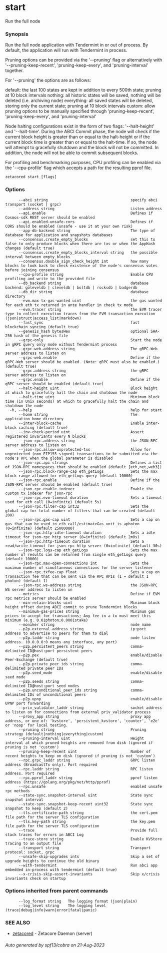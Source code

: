# start

Run the full node

### Synopsis

Run the full node application with Tendermint in or out of process. By
default, the application will run with Tendermint in process.

Pruning options can be provided via the '--pruning' flag or alternatively with '--pruning-keep-recent',
'pruning-keep-every', and 'pruning-interval' together.

For '--pruning' the options are as follows:

default: the last 100 states are kept in addition to every 500th state; pruning at 10 block intervals
nothing: all historic states will be saved, nothing will be deleted (i.e. archiving node)
everything: all saved states will be deleted, storing only the current state; pruning at 10 block intervals
custom: allow pruning options to be manually specified through 'pruning-keep-recent', 'pruning-keep-every', and 'pruning-interval'

Node halting configurations exist in the form of two flags: '--halt-height' and '--halt-time'. During
the ABCI Commit phase, the node will check if the current block height is greater than or equal to
the halt-height or if the current block time is greater than or equal to the halt-time. If so, the
node will attempt to gracefully shutdown and the block will not be committed. In addition, the node
will not be able to commit subsequent blocks.

For profiling and benchmarking purposes, CPU profiling can be enabled via the '--cpu-profile' flag
which accepts a path for the resulting pprof file.


```
zetacored start [flags]
```

### Options

```
      --abci string                                     specify abci transport (socket | grpc) 
      --address string                                  Listen address 
      --api.enable                                      Defines if Cosmos-sdk REST server should be enabled
      --api.enabled-unsafe-cors                         Defines if CORS should be enabled (unsafe - use it at your own risk)
      --app-db-backend string                           The type of database for application and snapshots databases
      --consensus.create_empty_blocks                   set this to false to only produce blocks when there are txs or when the AppHash changes (default true)
      --consensus.create_empty_blocks_interval string   the possible interval between empty blocks 
      --consensus.double_sign_check_height int          how many blocks to look back to check existence of the node's consensus votes before joining consensus
      --cpu-profile string                              Enable CPU profiling and write to the provided file
      --db_backend string                               database backend: goleveldb | cleveldb | boltdb | rocksdb | badgerdb 
      --db_dir string                                   database directory 
      --evm.max-tx-gas-wanted uint                      the gas wanted for each eth tx returned in ante handler in check tx mode
      --evm.tracer string                               the EVM tracer type to collect execution traces from the EVM transaction execution (json|struct|access_list|markdown)
      --fast_sync                                       fast blockchain syncing (default true)
      --genesis_hash bytesHex                           optional SHA-256 hash of the genesis file
      --grpc-only                                       Start the node in gRPC query only mode without Tendermint process
      --grpc-web.address string                         The gRPC-Web server address to listen on 
      --grpc-web.enable                                 Define if the gRPC-Web server should be enabled. (Note: gRPC must also be enabled.) (default true)
      --grpc.address string                             the gRPC server address to listen on 
      --grpc.enable                                     Define if the gRPC server should be enabled (default true)
      --halt-height uint                                Block height at which to gracefully halt the chain and shutdown the node
      --halt-time uint                                  Minimum block time (in Unix seconds) at which to gracefully halt the chain and shutdown the node
  -h, --help                                            help for start
      --home string                                     The application home directory 
      --inter-block-cache                               Enable inter-block caching (default true)
      --inv-check-period uint                           Assert registered invariants every N blocks
      --json-rpc.address string                         the JSON-RPC server address to listen on 
      --json-rpc.allow-unprotected-txs                  Allow for unprotected (non EIP155 signed) transactions to be submitted via the node's RPC when the global parameter is disabled
      --json-rpc.api strings                            Defines a list of JSON-RPC namespaces that should be enabled (default [eth,net,web3])
      --json-rpc.block-range-cap eth_getLogs            Sets the max block range allowed for eth_getLogs query (default 10000)
      --json-rpc.enable                                 Define if the JSON-RPC server should be enabled (default true)
      --json-rpc.enable-indexer                         Enable the custom tx indexer for json-rpc
      --json-rpc.evm-timeout duration                   Sets a timeout used for eth_call (0=infinite) (default 5s)
      --json-rpc.filter-cap int32                       Sets the global cap for total number of filters that can be created (default 200)
      --json-rpc.gas-cap uint                           Sets a cap on gas that can be used in eth_call/estimateGas unit is aphoton (0=infinite) (default 25000000)
      --json-rpc.http-idle-timeout duration             Sets a idle timeout for json-rpc http server (0=infinite) (default 2m0s)
      --json-rpc.http-timeout duration                  Sets a read/write timeout for json-rpc http server (0=infinite) (default 30s)
      --json-rpc.logs-cap eth_getLogs                   Sets the max number of results can be returned from single eth_getLogs query (default 10000)
      --json-rpc.max-open-connections int               Sets the maximum number of simultaneous connections for the server listener
      --json-rpc.txfee-cap float                        Sets a cap on transaction fee that can be sent via the RPC APIs (1 = default 1 photon) (default 1)
      --json-rpc.ws-address string                      the JSON-RPC WS server address to listen on 
      --metrics                                         Define if EVM rpc metrics server should be enabled
      --min-retain-blocks uint                          Minimum block height offset during ABCI commit to prune Tendermint blocks
      --minimum-gas-prices string                       Minimum gas prices to accept for transactions; Any fee in a tx must meet this minimum (e.g. 0.01photon;0.0001stake)
      --moniker string                                  node name 
      --p2p.external-address string                     ip:port address to advertise to peers for them to dial
      --p2p.laddr string                                node listen address. (0.0.0.0:0 means any interface, any port) 
      --p2p.persistent_peers string                     comma-delimited ID@host:port persistent peers
      --p2p.pex                                         enable/disable Peer-Exchange (default true)
      --p2p.private_peer_ids string                     comma-delimited private peer IDs
      --p2p.seed_mode                                   enable/disable seed mode
      --p2p.seeds string                                comma-delimited ID@host:port seed nodes
      --p2p.unconditional_peer_ids string               comma-delimited IDs of unconditional peers
      --p2p.upnp                                        enable/disable UPNP port forwarding
      --priv_validator_laddr string                     socket address to listen on for connections from external priv_validator process
      --proxy_app string                                proxy app address, or one of: 'kvstore', 'persistent_kvstore', 'counter', 'e2e' or 'noop' for local testing. 
      --pruning string                                  Pruning strategy (default|nothing|everything|custom) 
      --pruning-interval uint                           Height interval at which pruned heights are removed from disk (ignored if pruning is not 'custom')
      --pruning-keep-recent uint                        Number of recent heights to keep on disk (ignored if pruning is not 'custom')
      --rpc.grpc_laddr string                           GRPC listen address (BroadcastTx only). Port required
      --rpc.laddr string                                RPC listen address. Port required 
      --rpc.pprof_laddr string                          pprof listen address (https://golang.org/pkg/net/http/pprof)
      --rpc.unsafe                                      enabled unsafe rpc methods
      --state-sync.snapshot-interval uint               State sync snapshot interval
      --state-sync.snapshot-keep-recent uint32          State sync snapshot to keep (default 2)
      --tls.certificate-path string                     the cert.pem file path for the server TLS configuration
      --tls.key-path string                             the key.pem file path for the server TLS configuration
      --trace                                           Provide full stack traces for errors in ABCI Log
      --trace-store string                              Enable KVStore tracing to an output file
      --transport string                                Transport protocol: socket, grpc 
      --unsafe-skip-upgrades ints                       Skip a set of upgrade heights to continue the old binary
      --with-tendermint                                 Run abci app embedded in-process with tendermint (default true)
      --x-crisis-skip-assert-invariants                 Skip x/crisis invariants check on startup
```

### Options inherited from parent commands

```
      --log_format string   The logging format (json|plain) 
      --log_level string    The logging level (trace|debug|info|warn|error|fatal|panic) 
```

### SEE ALSO

* [zetacored](zetacored.md)	 - Zetacore Daemon (server)

###### Auto generated by spf13/cobra on 21-Aug-2023
